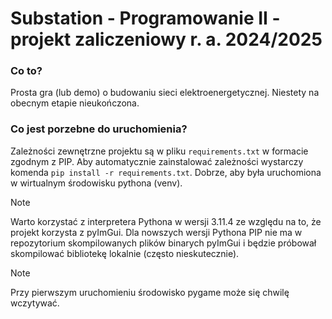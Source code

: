 # **Substation** - Programowanie II - projekt zaliczeniowy r. a. 2024/2025

### Co to?
 Prosta gra (lub demo) o budowaniu sieci elektroenergetycznej. Niestety na obecnym etapie nieukończona.

### Co jest porzebne do uruchomienia?
Zależności zewnętrzne projektu są w pliku `requirements.txt` w formacie zgodnym z PIP. Aby automatycznie zainstalować zależności wystarczy komenda `pip install -r requirements.txt`. Dobrze, aby była uruchomiona w wirtualnym środowisku pythona (venv).
> [!NOTE]
> Warto korzystać z interpretera Pythona w wersji 3.11.4 ze względu na to, że projekt korzysta z pyImGui. Dla nowszych wersji Pythona PIP nie ma w repozytorium skompilowanych plików binarych pyImGui i będzie próbował skompilować bibliotekę lokalnie (często nieskutecznie).

> [!NOTE]
> Przy pierwszym uruchomieniu środowisko pygame może się chwilę wczytywać.